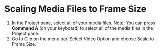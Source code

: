 # Scaling Media Files to Frame Size

1. In the Project pane, select all of your media files. Note: You can press **Command A** \(on your keyboard\) to select all of the media files in the Project pane.
2. Go to Clip on the menu bar. Select Video Option and choose Scale to Frame Size.



